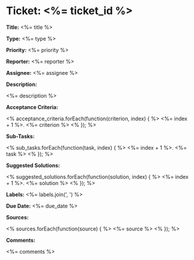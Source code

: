 # Ticket: <%= ticket_id %>

**Title:** <%= title %>

**Type:** <%= type %>

**Priority:** <%= priority %>

**Reporter:** <%= reporter %>

**Assignee:** <%= assignee %>

**Description:**

<%= description %>

**Acceptance Criteria:**

<% acceptance_criteria.forEach(function(criterion, index) { %>
<%= index + 1 %>. <%= criterion %>
<% }); %>

**Sub-Tasks:**

<% sub_tasks.forEach(function(task, index) { %>
<%= index + 1 %>. <%= task %>
<% }); %>

**Suggested Solutions:**

<% suggested_solutions.forEach(function(solution, index) { %>
<%= index + 1 %>. <%= solution %>
<% }); %>

**Labels:** <%= labels.join(', ') %>

**Due Date:** <%= due_date %>

**Sources:**

<% sources.forEach(function(source) { %>
<%= source %>
<% }); %>

**Comments:**

<%= comments %>